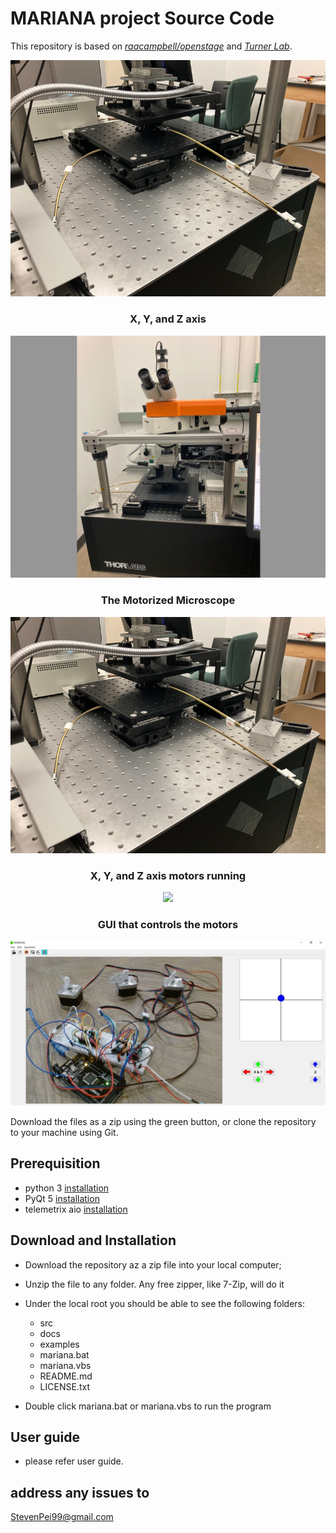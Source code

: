 # MARIANA project Source Code

This repository is based on [*raacampbell/openstage*](https://github.com/raacampbell/openstage) and  [*Turner Lab*](https://www.janelia.org/lab/turner-lab/openstage).

[comment]: #cover
![Cover image](./mariana/src/images/lab_microscope3_small.jpg)

<h3 align="center">X, Y, and Z axis</h3>
<p align="center"><img src="mariana/src/images/lab_microscope2_small.jpg" /></p>
<p>  </p>

<h3 align="center">The Motorized Microscope</h3>
<p align="center"><img src="mariana/src/images/lab_microscope3_small.jpg" /></p>
<p>  </p>

<h3 align="center">X, Y, and Z axis motors running</h3>
<p align="center"><img src="mariana/src/images/motorRunning.gif" /></p>
<p>  </p>

<h3 align="center">GUI that controls the motors</h3>
<p align="center"><img src="mariana/src/images/mainGUI.jpeg" /></p>
<p>  </p>

Download the files as a zip using the green button, or clone the repository to your machine using Git.

## Prerequisition

- python 3 [installation](http://www.stevenpei.com/doc/InstallPython.pdf)
- PyQt 5 [installation](http://www.stevenpei.com/doc/InstallPyQt.pdf)
- telemetrix aio [installation](https://mryslab.github.io/telemetrix/)

## Download and Installation
- Download the repository az a zip file into your local computer;
- Unzip the file to any folder. Any free zipper, like 7-Zip, will do it
- Under the local root you should be able to see the following folders:
    - src
    - docs
    - examples
    * mariana.bat
    * mariana.vbs
	* README.md
    * LICENSE.txt

- Double click mariana.bat or mariana.vbs to run the program 

## User guide
- please refer user guide.


## address any issues to 
StevenPei99@gmail.com